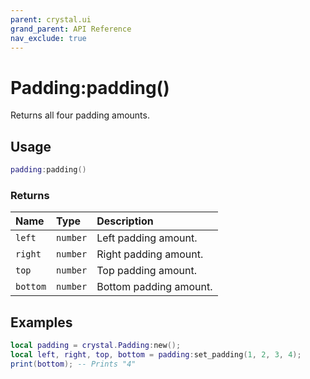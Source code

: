 ```yaml
---
parent: crystal.ui
grand_parent: API Reference
nav_exclude: true
---
```


# Padding:padding()

Returns all four padding amounts.

## Usage

```lua
padding:padding()
```

### Returns

| Name     | Type     | Description            |
| :------- | :------- | :--------------------- |
| `left`   | `number` | Left padding amount.   |
| `right`  | `number` | Right padding amount.  |
| `top`    | `number` | Top padding amount.    |
| `bottom` | `number` | Bottom padding amount. |

## Examples

```lua
local padding = crystal.Padding:new();
local left, right, top, bottom = padding:set_padding(1, 2, 3, 4);
print(bottom); -- Prints "4"
```
